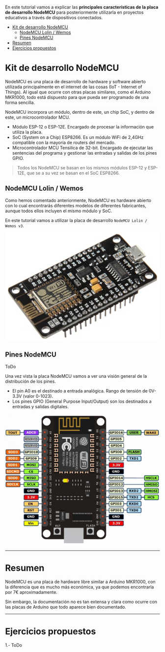 En este tutorial vamos a explicar las **principales características de la placa de desarrollo NodeMCU** para posteriormente utilizarla en proyectos educativos a través de dispositivos conectados.

<div class="toc">

- [Kit de desarrollo NodeMCU](#kit-de-desarrollo-nodemcu)
  - [NodeMCU Lolin / Wemos](#nodemcu-lolin--wemos)
  - [Pines NodeMCU](#pines-nodemcu)
- [Resumen](#resumen)
- [Ejercicios propuestos](#ejercicios-propuestos)

</div>

# Kit de desarrollo NodeMCU

NodeMCU es una placa de desarrollo de hardware y software abierto utilizada principalmente en el internet de las cosas (IoT - Internet of Things). Al igual que ocurre con otras placas similares, como el Arduino MKR1000, todo está dispuesto para que pueda ser programado de una forma sencilla.

NodeMCU incorpora un módulo, dentro de este, un chip SoC, y dentro de este, un microcontrolador MCU.

- Módulo ESP-12 o ESP-12E. Encargado de procesar la información que utiliza la placa.
- SoC (System on a Chip) ESP8266. Es un módulo WiFi de 2,4GHz compatible con la mayoría de routers del mercado.
- Microcontrolador MCU Tensilica de 32-bit. Encargado de ejecutar las sentencias del programa y gestionar las entradas y salidas de los pines GPIO.

> Todos los NodeMCU se basan en los mismos módulos ESP-12 y ESP-12E, que se a su vez se basan en el SoC ESP8266.

## NodeMCU Lolin / Wemos

Como hemos comentado anteriormente, NodeMCU es hardware abierto con lo cual encontrarás diferentes modelos de diferentes fabricantes, aunque todos ellos incluyen el mismo módulo y SoC.

En este tutorial vamos a utilizar la placa de desarrollo `NodeMCU Lolin / Wemos v3`.

![](img/nodemcu-lolin-v3.png)

## Pines NodeMCU

ToDo

Una vez vista la placa NodeMCU vamos a ver una visión general de la distribución de los pines. 

- El pin A0 es el destinado a entrada analógica. Rango de tensión de 0V-3.3V (valor 0-1023).
- Los pines GPIO (General Purpose Input/Output) son los destinados a entradas y salidas digitales.


![](img/nodemcu-v3.png)

---

# Resumen

NodeMCU es una placa de hardware libre similar a Arduino MKR1000, con la diferencia que es mucho más económica, ya que podemos encontrarla por 7€ aproximadamente.

Sin embargo, la documentación no es tan extensa y clara como ocurre con las placas de Arduino que todo aparece bien documentado.

---

# Ejercicios propuestos

1.- ToDo

